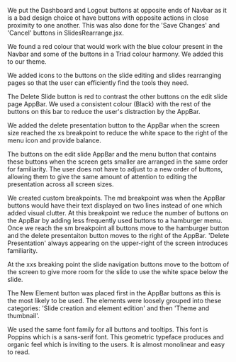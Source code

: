We put the Dashboard and Logout buttons at opposite ends of Navbar as it is a
 bad design choice ot have buttons with opposite actions in close proximity to
 one another. This was also done for the 'Save Changes' and 'Cancel' buttons
 in SlidesRearrange.jsx.

We found a red colour that would work with the blue colour present in the Navbar
 and some of the buttons in a Triad colour harmony. We added this to our theme.

We added icons to the buttons on the slide editing and slides rearranging pages
 so that the user can efficiently find the tools they need.

The Delete Slide button is red to contrast the other buttons on the edit slide page AppBar. We used a consistent colour (Black) with the rest of the buttons on this bar to reduce the user's distraction by the AppBar.

We added the delete presentation button to the AppBar when the screen size reached the
xs breakpoint to reduce the white space to the right of the menu icon and provide balance.

The buttons on the edit slide AppBar and the menu button that contains these buttons when
the screen gets smaller are arranged in the same order for familiarity. The user
does not have to adjust to a new order of buttons, allowing them to give the same
amount of attention to editing the presentation across all screen sizes.

We created custom breakpoints. The md breakpoint was when the AppBar buttons would
have their text displayed on two lines instead of one which added visual clutter.
At this breakpoint we reduce the number of buttons on the AppBar by adding less
frequently used buttons to a hamburger menu. Once we reach the sm breakpoint all buttons
move to the hamburger button and the delete presentaiton button moves to the 
right of the AppBar. 'Delete Presentation' always appearing on the upper-right of
 the screen introduces familiarity.

At the xxs breaking point the slide navigation buttons move to the bottom
of the screen to give more room for the slide to use the white space below the slide.

The New Element button was placed first in the AppBar buttons as this is the most likely 
to be used. The elements were loosely grouped into these categories:
'Slide creation and element edition' and then 'Theme and thumbnail'.

We used the same font family for all buttons and tooltips. This font is Poppins
which is a sans-serif font. This geometric typeface produces and organic feel
which is inviting to the users. It is almost monolinear and easy to read.

